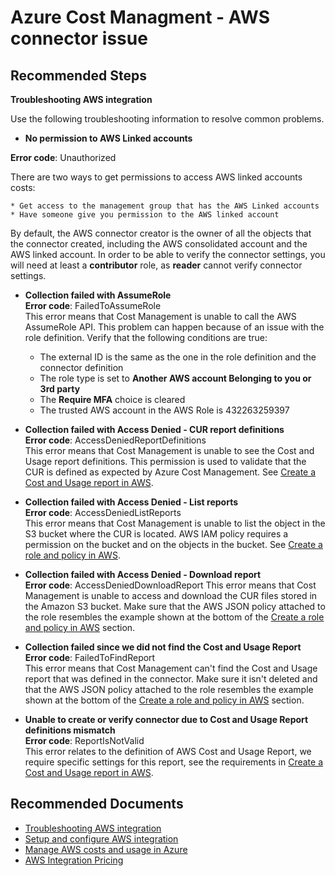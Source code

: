 <properties
	pageTitle="Azure Cost Management - AWS connector issue"
	description="Azure Cost Management - AWS connector issue"
	service="azure-billing"
	resource="billing"
	authors="prdasneo"
	ms.author="prdasneo"
	displayOrder=""
	selfHelpType="generic"
	supportTopicIds="32615306"
	resourceTags=""
	productPesIds="15659"
	cloudEnvironments="public, Fairfax, Blackforest, Mooncake"
	articleId="9e4e7b88-954c-4e1b-b883-1d9ba287acf51"
	ownershipId="ASMS_Billing"
/>

# Azure Cost Managment - AWS connector issue

## **Recommended Steps**

**Troubleshooting AWS integration**<br>

Use the following troubleshooting information to resolve common problems.

* **No permission to AWS Linked accounts**<br>

**Error code**: Unauthorized<br>

There are two ways to get permissions to access AWS linked accounts costs:

	* Get access to the management group that has the AWS Linked accounts
	* Have someone give you permission to the AWS linked account

By default, the AWS connector creator is the owner of all the objects that the connector created, including the AWS consolidated account and the AWS linked account. In order to be able to verify the connector settings, you will need at least a **contributor** role, as **reader** cannot verify connector settings.

* **Collection failed with AssumeRole**<br>
**Error code**: FailedToAssumeRole<br>
This error means that Cost Management is unable to call the AWS AssumeRole API. This problem can happen because of an issue with the role definition. Verify that the following conditions are true:
	* The external ID is the same as the one in the role definition and the connector definition
	* The role type is set to **Another AWS account Belonging to you or 3rd party**
	* The **Require MFA** choice is cleared
	* The trusted AWS account in the AWS Role is 432263259397

* **Collection failed with Access Denied - CUR report definitions**<br>
**Error code**: AccessDeniedReportDefinitions<br>
This error means that Cost Management is unable to see the Cost and Usage report definitions. This permission is used to validate that the CUR is defined as expected by Azure Cost Management. See [Create a Cost and Usage report in AWS](https://docs.microsoft.com/azure/cost-management-billing/costs/aws-integration-set-up-configure#create-a-cost-and-usage-report-in-aws).

* **Collection failed with Access Denied - List reports**<br>
**Error code**: AccessDeniedListReports<br>
This error means that Cost Management is unable to list the object in the S3 bucket where the CUR is located. AWS IAM policy requires a permission on the bucket and on the objects in the bucket. See [Create a role and policy in AWS](https://docs.microsoft.com/azure/cost-management-billing/costs/aws-integration-set-up-configure#create-a-role-and-policy-in-aws).

* **Collection failed with Access Denied - Download report**<br>
**Error code**: AccessDeniedDownloadReport
This error means that Cost Management is unable to access and download the CUR files stored in the Amazon S3 bucket. Make sure that the AWS JSON policy attached to the role resembles the example shown at the bottom of the [Create a role and policy in AWS](https://docs.microsoft.com/azure/cost-management-billing/costs/aws-integration-set-up-configure#create-a-role-and-policy-in-aws) section.

* **Collection failed since we did not find the Cost and Usage Report**<br>
**Error code**: FailedToFindReport<br>
This error means that Cost Management can't find the Cost and Usage report that was defined in the connector. Make sure it isn't deleted and that the AWS JSON policy attached to the role resembles the example shown at the bottom of the [Create a role and policy in AWS](https://docs.microsoft.com/azure/cost-management-billing/costs/aws-integration-set-up-configure#create-a-role-and-policy-in-aws) section.

* **Unable to create or verify connector due to Cost and Usage Report definitions mismatch**<br>
**Error code**: ReportIsNotValid<br>
This error relates to the definition of AWS Cost and Usage Report, we require specific settings for this report, see the requirements in [Create a Cost and Usage report in AWS](https://docs.microsoft.com/azure/cost-management-billing/costs/aws-integration-set-up-configure#create-a-cost-and-usage-report-in-aws).

## **Recommended Documents**

* [Troubleshooting AWS integration](https://docs.microsoft.com/azure/cost-management/aws-integration-manage#troubleshooting-aws-integration)<br>
* [Setup and configure AWS integration](https://docs.microsoft.com/azure/cost-management-billing/costs/aws-integration-set-up-configure)<br>
* [Manage AWS costs and usage in Azure](https://docs.microsoft.com/azure/cost-management/aws-integration-manage)<br>
* [AWS Integration Pricing](https://docs.microsoft.com/azure/cost-management/aws-integration-manage#aws-integration-pricing)<br>
